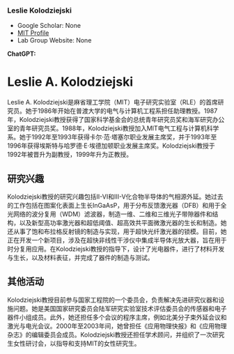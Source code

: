 ### Leslie Kolodziejski

- Google Scholar: None
- [MIT Profile](https://www.eecs.mit.edu/people/leslie-kolodziejski/)
- Lab Group Website: None

**ChatGPT:**

Leslie A. Kolodziejski
======================

Leslie A. Kolodziejski是麻省理工学院（MIT）电子研究实验室（RLE）的首席研究员。她于1986年开始在普渡大学的电气与计算机工程系担任助理教授。1987年，Kolodziejski教授获得了国家科学基金会的总统青年研究员奖和海军研究办公室的青年研究员奖。1988年，Kolodziejski教授加入MIT电气工程与计算机科学系。她于1992年至1993年获得卡尔·范·塔塞尔职业发展主席奖，并于1993年至1996年获得埃斯特与哈罗德·E·埃德加顿职业发展主席奖。Kolodziejski教授于1992年被晋升为副教授，1999年升为正教授。

研究兴趣
----

Kolodziejski教授的研究兴趣包括II-VI和III-V化合物半导体的气相源外延。她过去的工作包括在图案化表面上生长InGaAsP，用于分布反馈激光器（DFB）和用于全光网络的波分复用（WDM）滤波器，制造一维、二维和三维光子带隙器件和结构，以及新型高功率激光器和超低阈值、超高效共平面微激光器的生长和制造。她还从事了饱和布拉格反射镜的制造与实现，用于超快光纤激光器的锁模。目前，她正在开发一个新项目，涉及在超快非线性干涉仪中集成半导体光放大器，旨在用于时分复用应用。在Kolodziejski教授的指导下，设计了光电器件，进行了材料开发与生长，以及材料表征，并完成了器件的制造与测试。

其他活动
----

Kolodziejski教授目前参与国家工程院的一个委员会，负责解决先进研究仪器和设施问题。她是美国国家研究委员会陆军研究实验室技术评估委员会的传感器和电子器件小组成员。此外，她还担任多个会议的程序主席，例如北美分子束外延会议和激光与电光会议。2000年至2003年间，她曾担任《应用物理快报》和《应用物理杂志》的编辑委员会成员。Kolodziejski教授还担任学术顾问，并组织了一次研究生女性研讨会，以指导和支持MIT的女性研究生。
